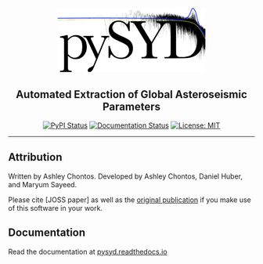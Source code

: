 <div align="center">
<img src="docs/figures/pysyd_logo_inv.png" width="60%">

## **Automated Extraction of Global Asteroseismic Parameters**

[![PyPI Status](https://badge.fury.io/py/pysyd.svg)](https://badge.fury.io/py/pysyd)
[![Documentation Status](https://readthedocs.org/projects/pysyd/badge/?version=latest)](https://pysyd.readthedocs.io/en/latest/?badge=latest)
[![License: MIT](https://img.shields.io/badge/License-MIT-orange.svg)](https://opensource.org/licenses/MIT)

</div>

--------------------------------------------------------------------------------

## Attribution

Written by Ashley Chontos. Developed by Ashley Chontos, Daniel Huber, and Maryum Sayeed. 

Please cite [JOSS paper] as well as the [original publication](https://ui.adsabs.harvard.edu/abs/2009CoAst.160...74H/abstract) if you make use of this software in your work.

## Documentation

Read the documentation at [pysyd.readthedocs.io](https://pysyd.readthedocs.io)
